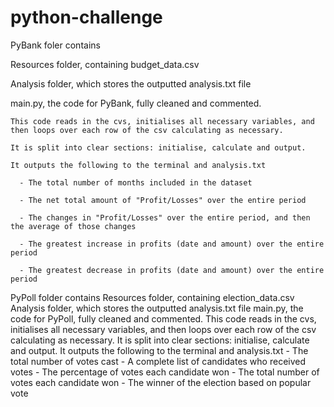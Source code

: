 # python-challenge

PyBank foler contains

  Resources folder, containing budget_data.csv
  
  Analysis folder, which stores the outputted analysis.txt file
  
  main.py, the code for PyBank, fully cleaned and commented. 
  
    This code reads in the cvs, initialises all necessary variables, and then loops over each row of the csv calculating as necessary. 
    
    It is split into clear sections: initialise, calculate and output. 
    
    It outputs the following to the terminal and analysis.txt
    
      - The total number of months included in the dataset
      
      - The net total amount of "Profit/Losses" over the entire period
      
      - The changes in "Profit/Losses" over the entire period, and then the average of those changes
      
      - The greatest increase in profits (date and amount) over the entire period
      
      - The greatest decrease in profits (date and amount) over the entire period
  
PyPoll folder contains
  Resources folder, containing election_data.csv
  Analysis folder, which stores the outputted analysis.txt file
  main.py, the code for PyPoll, fully cleaned and commented. 
    This code reads in the cvs, initialises all necessary variables, and then loops over each row of the csv calculating as necessary. 
    It is split into clear sections: initialise, calculate and output. 
    It outputs the following to the terminal and analysis.txt
      - The total number of votes cast
      - A complete list of candidates who received votes
      - The percentage of votes each candidate won
      - The total number of votes each candidate won
      - The winner of the election based on popular vote
